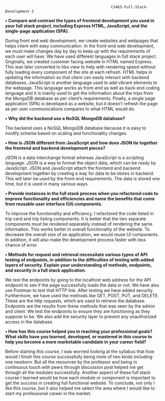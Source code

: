                                                     CS465-Full-Stack-Development-I

**•	Compare and contrast the types of frontend development you used in your full stack project, including Express HTML, JavaScript, and the single-page application (SPA).**

  During front end web development, we create websites and webpages that helps client with easy communication. In the front-end web development, we must make changes day by day to keep up with the requirements of each user will have. We have used different languages in  full stack project. Originally, we created customer facing website in HTML named Express. This was later converted to hbs view to help with rendering speed without fully loading every component of the site at each refresh. HTML helps in updating the information so that client can easily interact with backend databases. JavaScript is another language used to add vibrant elements to the webpage. This language works as front-end as well as back-end coding language and it is mainly used to get the information about the trips from the MongoDB database as per client’s requirements. Finally, a single page application (SPA) is developed as a website, but it doesn’t refresh the page as per user communications compares to what HTML would do. 
  
**•	Why did the backend use a NoSQL MongoDB database?**

The backend uses a NoSQL MongoDB database because it is easy to modify schema based on scaling and functionality changes.

**•	How is JSON different from JavaScript and how does JSON tie together the frontend and backend development pieces?**

JSON is a data interchange format whereas JavaScript is a scripting language. JSON is a way to format the object data, which can be ready by JavaScript. JSON and JavaScript attach the frontend and backend development together by creating a way for data to be stores in backend. This will later be used by the front-end requirements. The data is stored one time, but it is used in many various ways.

**•	Provide instances in the full stack process when you refactored code to improve functionality and efficiencies and name the benefits that come from reusable user interface (UI) components.**

To improve the functionality and efficiency, I refactored the code listed in trip card and trip listing components. It is better that the two separate components must be rendered separately instead of rendering the same information. This works better in overall functionality of the website. To decrease the overall size of an application, we would reuse UI components. In addition, it will also make the development process faster with less chance of error.

**•	Methods for request and retrieval necessitate various types of API testing of endpoints, in addition to the difficulties of testing with added layers of security. Explain your understanding of methods, endpoints, and security in a full stack application.**

We test the endpoints by going to the localhost web address for the API endpoint to see if the page successfully loads the data or not. We have also use Postman to test that HTTP link. After testing we have added security. Furthermore, we have used the methods like GET, POST, PUT, and DELETE. These are the http requests, which are used to retrieve the database. Endpoints are the results from these methods that was seen by the admin and client. We test the endpoints to ensure they are functioning as they suppose to be. We also add the security layer to prevent any unauthorized access in the database. 

**•	How has this course helped you in reaching your professional goals? What skills have you learned, developed, or mastered in this course to help you become a more marketable candidate in your career field?**

Before starting this course, I was worried looking at the syllabus that how would I finish this course successfully being mom of two kinds including one newborn. But all the resources by the professor and being in continuous touch with peers through discussion post helped me get through all the modules successfully. Another aspect of these full stack course I learned would be how each module or component is important to get the success in creating full functional website. To conclude, not only I like this course, but it also helped me select the area where I would like to start my professional career in the market.
